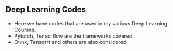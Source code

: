 ## Deep Learning Codes

* Here we have codes that are used in my various Deep Learning Courses.
* Pytorch, Tensorflow are the frameworks covered.
* Onnx, Tensorrt and others are also considered.